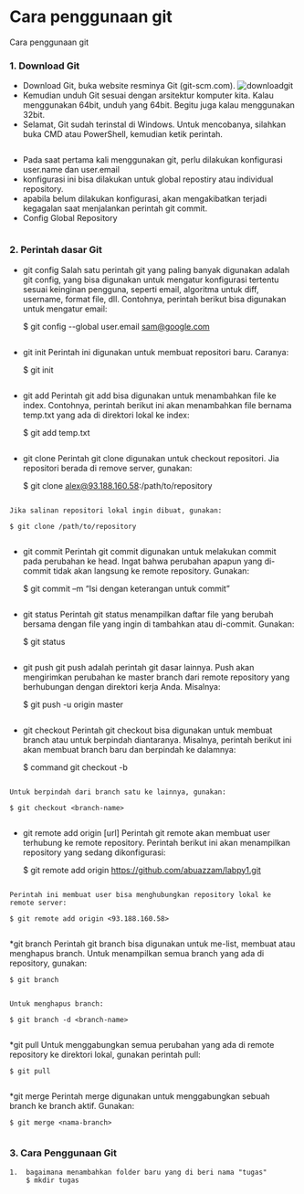 # Cara penggunaan git
Cara penggunaan git

### 1. Download Git
*   Download Git, buka website resminya Git (git-scm.com).
![downloadgit](https://user-images.githubusercontent.com/79274212/195904905-ad5c7f21-b92b-4416-acb0-f5d657e5842d.png)
*   Kemudian unduh Git sesuai dengan arsitektur komputer kita. Kalau
    menggunakan 64bit, unduh yang 64bit. Begitu juga kalau menggunakan 32bit.
*   Selamat, Git sudah terinstal di Windows. Untuk mencobanya, silahkan
    buka CMD atau PowerShell, kemudian ketik perintah.

<img scr="tugas/images/gitversion.png">

*   Pada saat pertama kali menggunakan git, perlu dilakukan konfigurasi user.name dan user.email 
*   konfigurasi ini bisa dilakukan untuk global repostiry atau individual repository.
*   apabila belum dilakukan konfigurasi, akan mengakibatkan terjadi kegagalan 
    saat menjalankan perintah git commit.
*   Config Global Repository

<img scr="tugas/images/gitconfig.png">

### 2. Perintah dasar Git

* git config
    Salah satu perintah git yang paling banyak digunakan adalah git config, yang bisa digunakan untuk mengatur konfigurasi tertentu sesuai keinginan pengguna, seperti email, algoritma untuk diff, username, format file, dll. Contohnya, perintah berikut bisa digunakan untuk mengatur email:

    $ git config --global user.email sam@google.com

<img scr="tugas/images/gitconfig.png">


* git init
    Perintah ini digunakan untuk membuat repositori baru. Caranya:

    $ git init

<img scr="tugas/images/gitinit.png">


* git add
    Perintah git add bisa digunakan untuk menambahkan file ke index. Contohnya, perintah berikut ini akan menambahkan file bernama temp.txt yang ada di direktori lokal ke index:

    $ git add temp.txt

<img scr="tugas/images/gitadd.png">

* git clone
    Perintah git clone digunakan untuk checkout repositori. Jia repositori berada di remove server, gunakan:

    $ git clone alex@93.188.160.58:/path/to/repository

<img scr="tugas/images/clone 1.png">

    Jika salinan repositori lokal ingin dibuat, gunakan:

    $ git clone /path/to/repository

<img scr="tugas/images/clone 2.png">

* git commit
    Perintah git commit digunakan untuk melakukan commit pada perubahan ke head. Ingat bahwa perubahan apapun yang di-commit tidak akan langsung ke remote repository. Gunakan:

    $ git commit –m “Isi dengan keterangan untuk commit”

<img scr="tugas/images/gitcommit.png">

* git status
    Perintah git status menampilkan daftar file yang berubah bersama dengan file yang ingin di tambahkan atau di-commit. Gunakan:

    $ git status

<img scr="tugas/images/gitsts.png">

* git push
    git push adalah perintah git dasar lainnya. Push akan mengirimkan perubahan ke master branch dari remote repository yang berhubungan dengan direktori kerja Anda. Misalnya:

    $ git push -u origin master

<img scr="tugas/images/gitpush.png">

* git checkout
    Perintah git checkout bisa digunakan untuk membuat branch atau untuk berpindah diantaranya. Misalnya, perintah berikut ini akan membuat branch baru dan berpindah ke dalamnya:

    $ command git checkout -b <nama-branch>

<img scr="tugas/images/gitcheckout1.png">

    Untuk berpindah dari branch satu ke lainnya, gunakan:

    $ git checkout <branch-name>

<img scr="tugas/images/gitcheckout2.png">

* git remote add origin [url]
    Perintah git remote akan membuat user terhubung ke remote repository. Perintah berikut ini akan menampilkan repository yang sedang dikonfigurasi:    

    $ git remote add origin https://github.com/abuazzam/labpy1.git

<img scr="tugas/images/gitremote1.png">

    Perintah ini membuat user bisa menghubungkan repository lokal ke remote server:

    $ git remote add origin <93.188.160.58>

<img scr="tugas/images/gitremote2.png">

*git branch
    Perintah git branch bisa digunakan untuk me-list, membuat atau menghapus branch. Untuk menampilkan semua branch yang ada di repository, gunakan:

    $ git branch

<img scr="tugas/images/gitbranch1.png">

    Untuk menghapus branch:

    $ git branch -d <branch-name>

<img scr="tugas/images/gitbranch2.png">

*git pull
    Untuk menggabungkan semua perubahan yang ada di remote repository ke direktori lokal, gunakan perintah pull:

    $ git pull

<img scr="tugas/images/gitpull.png">

*git merge
    Perintah merge digunakan untuk menggabungkan sebuah branch ke branch aktif. Gunakan:

    $ git merge <nama-branch>

<img scr="tugas/images/gitmerger.png">

### 3. Cara Penggunaan Git

    1.  bagaimana menambahkan folder baru yang di beri nama "tugas"
        $ mkdir tugas
    